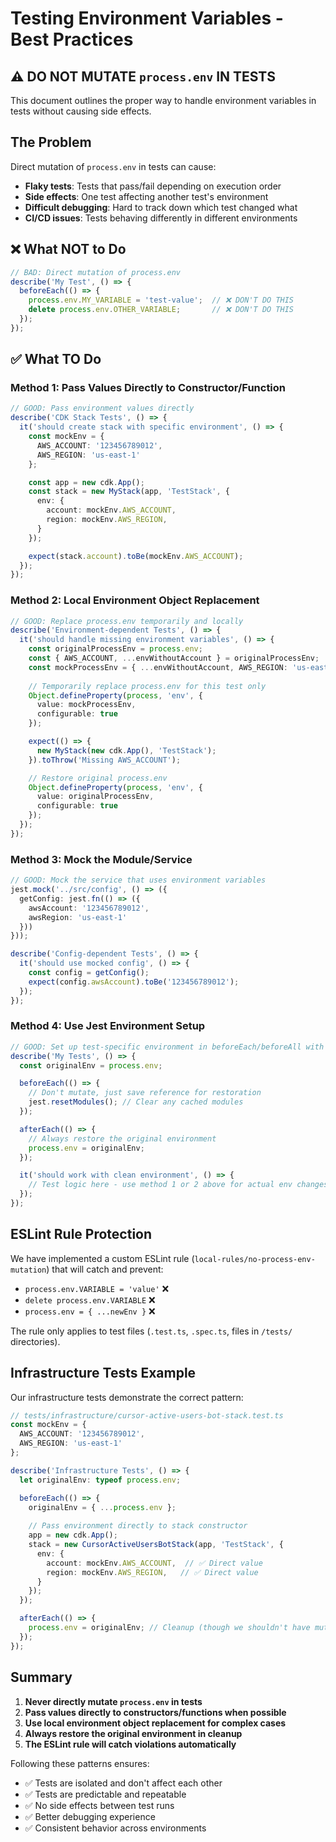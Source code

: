 # Testing Environment Variables - Best Practices

## ⚠️ DO NOT MUTATE `process.env` IN TESTS

This document outlines the proper way to handle environment variables in tests without causing side effects.

## The Problem

Direct mutation of `process.env` in tests can cause:

- **Flaky tests**: Tests that pass/fail depending on execution order
- **Side effects**: One test affecting another test's environment
- **Difficult debugging**: Hard to track down which test changed what
- **CI/CD issues**: Tests behaving differently in different environments

## ❌ What NOT to Do

```typescript
// BAD: Direct mutation of process.env
describe('My Test', () => {
  beforeEach(() => {
    process.env.MY_VARIABLE = 'test-value';  // ❌ DON'T DO THIS
    delete process.env.OTHER_VARIABLE;       // ❌ DON'T DO THIS
  });
});
```

## ✅ What TO Do

### Method 1: Pass Values Directly to Constructor/Function

```typescript
// GOOD: Pass environment values directly
describe('CDK Stack Tests', () => {
  it('should create stack with specific environment', () => {
    const mockEnv = {
      AWS_ACCOUNT: '123456789012',
      AWS_REGION: 'us-east-1'
    };

    const app = new cdk.App();
    const stack = new MyStack(app, 'TestStack', {
      env: {
        account: mockEnv.AWS_ACCOUNT,
        region: mockEnv.AWS_REGION,
      }
    });

    expect(stack.account).toBe(mockEnv.AWS_ACCOUNT);
  });
});
```

### Method 2: Local Environment Object Replacement

```typescript
// GOOD: Replace process.env temporarily and locally
describe('Environment-dependent Tests', () => {
  it('should handle missing environment variables', () => {
    const originalProcessEnv = process.env;
    const { AWS_ACCOUNT, ...envWithoutAccount } = originalProcessEnv;
    const mockProcessEnv = { ...envWithoutAccount, AWS_REGION: 'us-east-1' };
    
    // Temporarily replace process.env for this test only
    Object.defineProperty(process, 'env', {
      value: mockProcessEnv,
      configurable: true
    });

    expect(() => {
      new MyStack(new cdk.App(), 'TestStack');
    }).toThrow('Missing AWS_ACCOUNT');

    // Restore original process.env
    Object.defineProperty(process, 'env', {
      value: originalProcessEnv,
      configurable: true
    });
  });
});
```

### Method 3: Mock the Module/Service

```typescript
// GOOD: Mock the service that uses environment variables
jest.mock('../src/config', () => ({
  getConfig: jest.fn(() => ({
    awsAccount: '123456789012',
    awsRegion: 'us-east-1'
  }))
}));

describe('Config-dependent Tests', () => {
  it('should use mocked config', () => {
    const config = getConfig();
    expect(config.awsAccount).toBe('123456789012');
  });
});
```

### Method 4: Use Jest Environment Setup

```typescript
// GOOD: Set up test-specific environment in beforeEach/beforeAll with proper cleanup
describe('My Tests', () => {
  const originalEnv = process.env;

  beforeEach(() => {
    // Don't mutate, just save reference for restoration
    jest.resetModules(); // Clear any cached modules
  });

  afterEach(() => {
    // Always restore the original environment
    process.env = originalEnv;
  });

  it('should work with clean environment', () => {
    // Test logic here - use method 1 or 2 above for actual env changes
  });
});
```

## ESLint Rule Protection

We have implemented a custom ESLint rule (`local-rules/no-process-env-mutation`) that will catch and prevent:

- `process.env.VARIABLE = 'value'` ❌
- `delete process.env.VARIABLE` ❌  
- `process.env = { ...newEnv }` ❌

The rule only applies to test files (`.test.ts`, `.spec.ts`, files in `/tests/` directories).

## Infrastructure Tests Example

Our infrastructure tests demonstrate the correct pattern:

```typescript
// tests/infrastructure/cursor-active-users-bot-stack.test.ts
const mockEnv = {
  AWS_ACCOUNT: '123456789012',
  AWS_REGION: 'us-east-1'
};

describe('Infrastructure Tests', () => {
  let originalEnv: typeof process.env;

  beforeEach(() => {
    originalEnv = { ...process.env };
    
    // Pass environment directly to stack constructor
    app = new cdk.App();
    stack = new CursorActiveUsersBotStack(app, 'TestStack', {
      env: {
        account: mockEnv.AWS_ACCOUNT,  // ✅ Direct value
        region: mockEnv.AWS_REGION,   // ✅ Direct value
      }
    });
  });

  afterEach(() => {
    process.env = originalEnv; // Cleanup (though we shouldn't have mutated)
  });
});
```

## Summary

1. **Never directly mutate `process.env` in tests**
2. **Pass values directly to constructors/functions when possible**
3. **Use local environment object replacement for complex cases**
4. **Always restore the original environment in cleanup**
5. **The ESLint rule will catch violations automatically**

Following these patterns ensures:

- ✅ Tests are isolated and don't affect each other
- ✅ Tests are predictable and repeatable
- ✅ No side effects between test runs
- ✅ Better debugging experience
- ✅ Consistent behavior across environments
